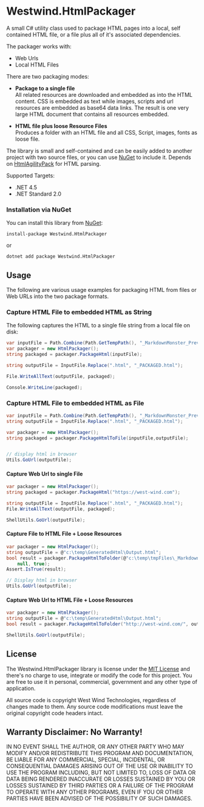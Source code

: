 # Westwind.HtmlPackager

A small C# utility class used to package HTML pages into a local, self contained HTML file, or a file plus all of it's associated dependencies.

The packager works with:

* Web Urls
* Local HTML Files

There are two packaging modes:

* **Package to a single file**  
All related resources are downloaded and embedded as into the HTML content. CSS is embedded as text while images, scripts and url resources are embedded as base64 data links. The result is one very large HTML document that contains all resources embedded.

* **HTML file plus loose Resource Files**  
Produces a folder with an HTML file and all CSS, Script, images, fonts as loose file.

The library is small and self-contained and can be easily added to another project with two source files, or you can use [NuGet](https://www.nuget.org/packages/Westwind.HtmlPackager/) to include it. Depends on [HtmlAgilityPack](http://html-agility-pack.net/) for HTML parsing.

Supported Targets:

* .NET 4.5
* .NET Standard 2.0

### Installation via NuGet
You can install this library from [NuGet](https://www.nuget.org/packages/Westwind.HtmlPackager/):

```
install-package Westwind.HtmlPackager
```

or 

```
dotnet add package Westwind.HtmlPackager
```

## Usage
The following are various usage examples for packaging HTML from files or Web URLs into the two package formats.

### Capture HTML File to embedded HTML as String
The following captures the HTML to a single file string from a local file on disk:

```cs
var inputFile = Path.Combine(Path.GetTempPath(), "_MarkdownMonster_Preview.html");
var packager = new HtmlPackager();
string packaged = packager.PackageHtml(inputFile);

string outputFile = InputFile.Replace(".html", "_PACKAGED.html");

File.WriteAllText(outputFile, packaged);

Console.WriteLine(packaged);
```

### Capture HTML File to embedded HTML as File

```cs
var inputFile = Path.Combine(Path.GetTempPath(), "_MarkdownMonster_Preview.html");
string outputFile = InputFile.Replace(".html", "_PACKAGED.html");

var packager = new HtmlPackager();
string packaged = packager.PackageHtmlToFile(inputFile,outputFile);


// display html in browser
Utils.GoUrl(outputFile);
```

#### Capture Web Url to single File
```cs
var packager = new HtmlPackager();
string packaged = packager.PackageHtml("https://west-wind.com");

string outputFile = InputFile.Replace(".html", "_PACKAGED.html");
File.WriteAllText(outputFile, packaged);

ShellUtils.GoUrl(outputFile);
```

#### Capture File to HTML File + Loose Resources

```cs
var packager = new HtmlPackager();
string outputFile = @"c:\temp\GeneratedHtml\Output.html";
bool result = packager.PackageHtmlToFolder(@"c:\temp\tmpFiles\_MarkdownMonster_Preview.html", outputFile,
    null, true);
Assert.IsTrue(result);

// Display html in browser
Utils.GoUrl(outputFile);
```

#### Capture Web Url to HTML File + Loose Resources

```cs
var packager = new HtmlPackager();
string outputFile = @"c:\temp\GeneratedHtml\Output.html";
bool result = packager.PackageHtmlToFolder("http://west-wind.com/", outputFile, null, true);

ShellUtils.GoUrl(outputFile);
```

## License
The Westwind.HtmlPackager library is license  under the [MIT License](https://opensource.org/licenses/MIT) and there's no charge to use, integrate or modify the code for this project. You are free to use it in personal, commercial, government and any other type of application.

All source code is copyright West Wind Technologies, regardless of changes made to them. Any source code modifications must leave the original copyright code headers intact.

## Warranty Disclaimer: No Warranty!
IN NO EVENT SHALL THE AUTHOR, OR ANY OTHER PARTY WHO MAY MODIFY AND/OR REDISTRIBUTE THIS PROGRAM AND DOCUMENTATION, BE LIABLE FOR ANY COMMERCIAL, SPECIAL, INCIDENTAL, OR CONSEQUENTIAL DAMAGES ARISING OUT OF THE USE OR INABILITY TO USE THE PROGRAM INCLUDING, BUT NOT LIMITED TO, LOSS OF DATA OR DATA BEING RENDERED INACCURATE OR LOSSES SUSTAINED BY YOU OR LOSSES SUSTAINED BY THIRD PARTIES OR A FAILURE OF THE PROGRAM TO OPERATE WITH ANY OTHER PROGRAMS, EVEN IF YOU OR OTHER PARTIES HAVE BEEN ADVISED OF THE POSSIBILITY OF SUCH DAMAGES.